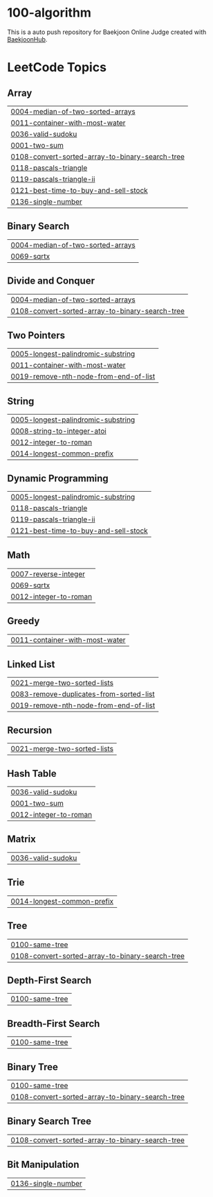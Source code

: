 # 100-algorithm
This is a auto push repository for Baekjoon Online Judge created with [BaekjoonHub](https://github.com/BaekjoonHub/BaekjoonHub).

<!---LeetCode Topics Start-->
# LeetCode Topics
## Array
|  |
| ------- |
| [0004-median-of-two-sorted-arrays](https://github.com/dingwan0331/100-algorithm/tree/master/0004-median-of-two-sorted-arrays) |
| [0011-container-with-most-water](https://github.com/dingwan0331/100-algorithm/tree/master/0011-container-with-most-water) |
| [0036-valid-sudoku](https://github.com/dingwan0331/100-algorithm/tree/master/0036-valid-sudoku) |
| [0001-two-sum](https://github.com/dingwan0331/100-algorithm/tree/master/0001-two-sum) |
| [0108-convert-sorted-array-to-binary-search-tree](https://github.com/dingwan0331/100-algorithm/tree/master/0108-convert-sorted-array-to-binary-search-tree) |
| [0118-pascals-triangle](https://github.com/dingwan0331/100-algorithm/tree/master/0118-pascals-triangle) |
| [0119-pascals-triangle-ii](https://github.com/dingwan0331/100-algorithm/tree/master/0119-pascals-triangle-ii) |
| [0121-best-time-to-buy-and-sell-stock](https://github.com/dingwan0331/100-algorithm/tree/master/0121-best-time-to-buy-and-sell-stock) |
| [0136-single-number](https://github.com/dingwan0331/100-algorithm/tree/master/0136-single-number) |
## Binary Search
|  |
| ------- |
| [0004-median-of-two-sorted-arrays](https://github.com/dingwan0331/100-algorithm/tree/master/0004-median-of-two-sorted-arrays) |
| [0069-sqrtx](https://github.com/dingwan0331/100-algorithm/tree/master/0069-sqrtx) |
## Divide and Conquer
|  |
| ------- |
| [0004-median-of-two-sorted-arrays](https://github.com/dingwan0331/100-algorithm/tree/master/0004-median-of-two-sorted-arrays) |
| [0108-convert-sorted-array-to-binary-search-tree](https://github.com/dingwan0331/100-algorithm/tree/master/0108-convert-sorted-array-to-binary-search-tree) |
## Two Pointers
|  |
| ------- |
| [0005-longest-palindromic-substring](https://github.com/dingwan0331/100-algorithm/tree/master/0005-longest-palindromic-substring) |
| [0011-container-with-most-water](https://github.com/dingwan0331/100-algorithm/tree/master/0011-container-with-most-water) |
| [0019-remove-nth-node-from-end-of-list](https://github.com/dingwan0331/100-algorithm/tree/master/0019-remove-nth-node-from-end-of-list) |
## String
|  |
| ------- |
| [0005-longest-palindromic-substring](https://github.com/dingwan0331/100-algorithm/tree/master/0005-longest-palindromic-substring) |
| [0008-string-to-integer-atoi](https://github.com/dingwan0331/100-algorithm/tree/master/0008-string-to-integer-atoi) |
| [0012-integer-to-roman](https://github.com/dingwan0331/100-algorithm/tree/master/0012-integer-to-roman) |
| [0014-longest-common-prefix](https://github.com/dingwan0331/100-algorithm/tree/master/0014-longest-common-prefix) |
## Dynamic Programming
|  |
| ------- |
| [0005-longest-palindromic-substring](https://github.com/dingwan0331/100-algorithm/tree/master/0005-longest-palindromic-substring) |
| [0118-pascals-triangle](https://github.com/dingwan0331/100-algorithm/tree/master/0118-pascals-triangle) |
| [0119-pascals-triangle-ii](https://github.com/dingwan0331/100-algorithm/tree/master/0119-pascals-triangle-ii) |
| [0121-best-time-to-buy-and-sell-stock](https://github.com/dingwan0331/100-algorithm/tree/master/0121-best-time-to-buy-and-sell-stock) |
## Math
|  |
| ------- |
| [0007-reverse-integer](https://github.com/dingwan0331/100-algorithm/tree/master/0007-reverse-integer) |
| [0069-sqrtx](https://github.com/dingwan0331/100-algorithm/tree/master/0069-sqrtx) |
| [0012-integer-to-roman](https://github.com/dingwan0331/100-algorithm/tree/master/0012-integer-to-roman) |
## Greedy
|  |
| ------- |
| [0011-container-with-most-water](https://github.com/dingwan0331/100-algorithm/tree/master/0011-container-with-most-water) |
## Linked List
|  |
| ------- |
| [0021-merge-two-sorted-lists](https://github.com/dingwan0331/100-algorithm/tree/master/0021-merge-two-sorted-lists) |
| [0083-remove-duplicates-from-sorted-list](https://github.com/dingwan0331/100-algorithm/tree/master/0083-remove-duplicates-from-sorted-list) |
| [0019-remove-nth-node-from-end-of-list](https://github.com/dingwan0331/100-algorithm/tree/master/0019-remove-nth-node-from-end-of-list) |
## Recursion
|  |
| ------- |
| [0021-merge-two-sorted-lists](https://github.com/dingwan0331/100-algorithm/tree/master/0021-merge-two-sorted-lists) |
## Hash Table
|  |
| ------- |
| [0036-valid-sudoku](https://github.com/dingwan0331/100-algorithm/tree/master/0036-valid-sudoku) |
| [0001-two-sum](https://github.com/dingwan0331/100-algorithm/tree/master/0001-two-sum) |
| [0012-integer-to-roman](https://github.com/dingwan0331/100-algorithm/tree/master/0012-integer-to-roman) |
## Matrix
|  |
| ------- |
| [0036-valid-sudoku](https://github.com/dingwan0331/100-algorithm/tree/master/0036-valid-sudoku) |
## Trie
|  |
| ------- |
| [0014-longest-common-prefix](https://github.com/dingwan0331/100-algorithm/tree/master/0014-longest-common-prefix) |
## Tree
|  |
| ------- |
| [0100-same-tree](https://github.com/dingwan0331/100-algorithm/tree/master/0100-same-tree) |
| [0108-convert-sorted-array-to-binary-search-tree](https://github.com/dingwan0331/100-algorithm/tree/master/0108-convert-sorted-array-to-binary-search-tree) |
## Depth-First Search
|  |
| ------- |
| [0100-same-tree](https://github.com/dingwan0331/100-algorithm/tree/master/0100-same-tree) |
## Breadth-First Search
|  |
| ------- |
| [0100-same-tree](https://github.com/dingwan0331/100-algorithm/tree/master/0100-same-tree) |
## Binary Tree
|  |
| ------- |
| [0100-same-tree](https://github.com/dingwan0331/100-algorithm/tree/master/0100-same-tree) |
| [0108-convert-sorted-array-to-binary-search-tree](https://github.com/dingwan0331/100-algorithm/tree/master/0108-convert-sorted-array-to-binary-search-tree) |
## Binary Search Tree
|  |
| ------- |
| [0108-convert-sorted-array-to-binary-search-tree](https://github.com/dingwan0331/100-algorithm/tree/master/0108-convert-sorted-array-to-binary-search-tree) |
## Bit Manipulation
|  |
| ------- |
| [0136-single-number](https://github.com/dingwan0331/100-algorithm/tree/master/0136-single-number) |
<!---LeetCode Topics End-->